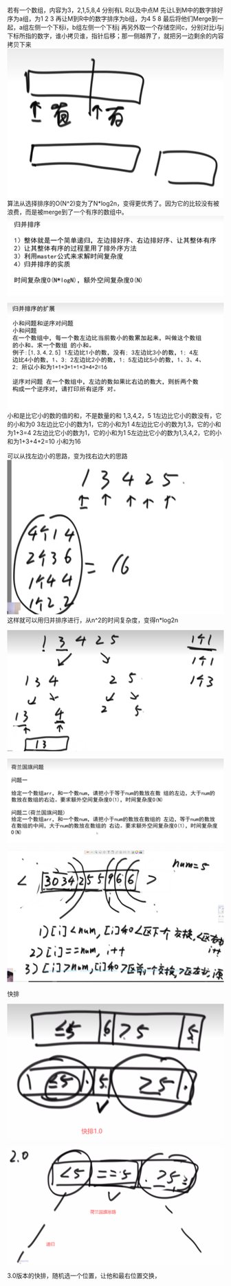 若有一个数组，内容为3，2,1,5,8,4
分别有L R以及中点M
先让L到M中的数字排好序为a组，为1 2 3
再让M到R中的数字排序为b组，为4 5 8
最后将他们Merge到一起，a组左侧一个下标i，b组左侧一个下标j
再另外取一个存储空间c，分别对比i与j下标所指的数字，谁小拷贝谁，指针后移；那一侧越界了，就把另一边剩余的内容拷贝下来
![img_4.png](img_4.png)
算法从选择排序的O(N^2)变为了N*log2n，变得更优秀了。因为它的比较没有被浪费，而是被merge到了一个有序的数组中。
![img_5.png](img_5.png)

![img_6.png](img_6.png)
小和是比它小的数的值的和，不是数量的和
1,3,4,2，5
1左边比它小的数没有，它的小和为0
3左边比它小的数为1，它的小和为1
4左边比它小的数为1,3，它的小和为1+3=4
2左边比它小的数为1，它的小和为1
5左边比它小的数为1,3,4,2，它的小和为1+3+4+2=10
小和为16

可以从找左边小的思路，变为找右边大的思路
![img_7.png](img_7.png)
这样就可以用归并排序进行，从n^2的时间复杂度，变得n*log2n

![img_8.png](img_8.png)


![img_9.png](img_9.png)

![img_10.png](img_10.png)

快排

![img_11.png](img_11.png)

![img_12.png](img_12.png)

3.0版本的快排，随机选一个位置，让他和最右位置交换，
